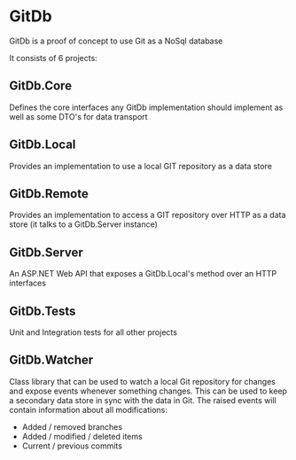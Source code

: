 # GitDb

GitDb is a proof of concept to use Git as a NoSql database

It consists of 6 projects:

## GitDb.Core

Defines the core interfaces any GitDb implementation should implement as well as some DTO's for data transport

## GitDb.Local

Provides an implementation to use a local GIT repository as a data store

## GitDb.Remote

Provides an implementation to access a GIT repository over HTTP as a data store (it talks to a GitDb.Server instance)

## GitDb.Server

An ASP.NET Web API that exposes a GitDb.Local's method over an HTTP interfaces

## GitDb.Tests

Unit and Integration tests for all other projects

## GitDb.Watcher

Class library that can be used to watch a local Git repository for changes and expose events whenever something changes. 
This can be used to keep a secondary data store in sync with the data in Git.
The raised events will contain information about all modifications:
- Added / removed branches
- Added / modified / deleted items
- Current / previous commits

